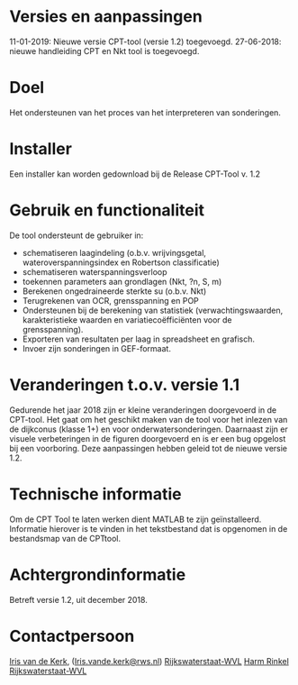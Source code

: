 # Versies en aanpassingen

11-01-2019: Nieuwe versie CPT-tool (versie 1.2) toegevoegd.
27-06-2018: nieuwe handleiding CPT en Nkt tool is toegevoegd. 

# Doel

Het ondersteunen van het proces van het interpreteren van sonderingen.

# Installer

Een installer kan worden gedownload bij de Release CPT-Tool v. 1.2 

# Gebruik en functionaliteit

De tool ondersteunt de gebruiker in:
* schematiseren laagindeling (o.b.v. wrijvingsgetal, wateroverspanningsindex en Robertson classificatie) 
* schematiseren waterspanningsverloop 
* toekennen parameters aan grondlagen (Nkt, ?n, S, m) 
* Berekenen ongedraineerde sterkte su (o.b.v. Nkt) 
* Terugrekenen van OCR, grensspanning en POP 
* Ondersteunen bij de berekening van statistiek (verwachtingswaarden, karakteristieke waarden en variatiecoëfficiënten voor de grensspanning). 
* Exporteren van resultaten per laag in spreadsheet en grafisch. 
* Invoer zijn sonderingen in GEF-formaat.

# Veranderingen t.o.v. versie 1.1

Gedurende het jaar 2018 zijn er kleine veranderingen doorgevoerd in de CPT-tool. Het gaat om het geschikt maken van de tool voor het inlezen van de dijkconus (klasse 1+) en voor onderwatersonderingen. Daarnaast zijn er visuele verbeteringen in de figuren doorgevoerd en is er een bug opgelost bij een voorboring. Deze aanpassingen hebben geleid tot de nieuwe versie 1.2. 

# Technische informatie

Om de CPT Tool te laten werken dient MATLAB te zijn geïnstalleerd. Informatie hierover is te vinden in het tekstbestand dat is opgenomen in de bestandsmap van de CPTtool.

# Achtergrondinformatie

Betreft versie 1.2, uit december 2018.

# Contactpersoon
[Iris van de Kerk](https://github.com/orgs/kkpdata/people/IvdK), (Iris.vande.kerk@rws.nl) [Rijkswaterstaat-WVL](https://www.rijkswaterstaat.nl/over-ons/onze-organisatie/organisatiestructuur/water-verkeer-en-leefomgeving/index.aspx)
[Harm Rinkel](harm.rinkel@rws.nl) [Rijkswaterstaat-WVL](https://www.rijkswaterstaat.nl/over-ons/onze-organisatie/organisatiestructuur/water-verkeer-en-leefomgeving/index.aspx)
